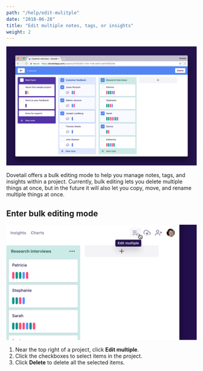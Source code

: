 ```yaml
---
path: "/help/edit-mulitple"
date: "2018-06-28"
title: "Edit multiple notes, tags, or insights"
weight: 2
---
```


![Screenshot of multiple selected notes](./bulk-edit.png)

Dovetail offers a bulk editing mode to help you manage notes, tags, and insights within a project. Currently, bulk editing lets you delete multiple things at once, but in the future it will also let you copy, move, and rename multiple things at once.

## Enter bulk editing mode

![Screenshot of cursor over the edit multiple button](./edit-multiple.png)

1.  Near the top right of a project, click **Edit multiple**.
1.  Click the checkboxes to select items in the project.
1.  Click **Delete** to delete all the selected items.

